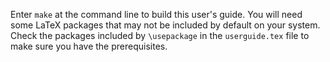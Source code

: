 Enter `make` at the command line to build this user's guide. 
You will need some LaTeX packages that may not be included by default 
on your system. Check the packages included by `\usepackage` in the 
`userguide.tex` file to make sure you have the prerequisites.
 

